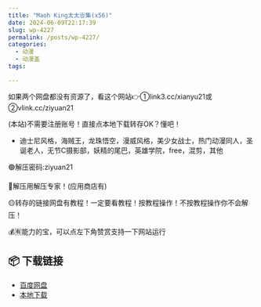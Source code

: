 ```yaml
---
title: "Maoh King太太🈴集(x56)"
date: 2024-06-09T22:17:39
slug: wp-4227
permalink: /posts/wp-4227/
categories:
  - 动漫
  - 动漫盖
tags:

---
```


如果两个网盘都没有资源了，看这个网站👉①link3.cc/xianyu21或②vlink.cc/ziyuan21

(本站)不需要注册账号！直接点本地下载转存OK？懂吧！

*   迪士尼风格，海贼王，龙珠悟空，漫威风格，美少女战士，热门动漫同人，圣诞老人，无节C摄影部，妖精的尾巴，英雄学院，free，混剪，其他

🟢解压密码:ziyuan21

🔵解压用解压专家！(应用商店有)

🟡转存的链接网盘有教程！一定要看教程！按教程操作！不按教程操作你不会解压！

💰🈶能力的宝，可以点左下角赞赏支持一下网站运行

## 📦 下载链接
- [百度网盘](https://blziyuan21.com/pay-download/4227?key=dc577de8a8&down_id=0)
- [本地下载](https://blziyuan21.com/pay-download/4227?key=dc577de8a8&down_id=1)

